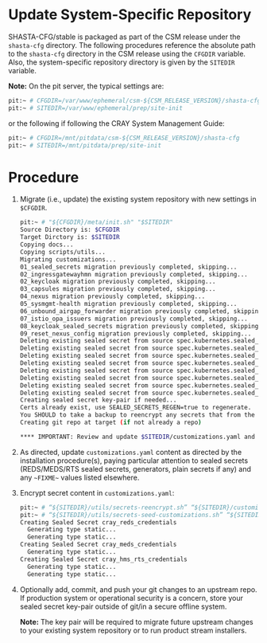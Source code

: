 # Update System-Specific Repository

SHASTA-CFG/stable is packaged as part of the CSM release under the `shasta-cfg`
directory. The following procedures reference the absolute path to the
`shasta-cfg` directory in the CSM release using the `CFGDIR` variable. Also,
the system-specific repository directory is given by the `SITEDIR` variable.

**Note:** On the pit server, the typical settings are:

```bash
pit:~ # CFGDIR=/var/www/ephemeral/csm-${CSM_RELEASE_VERSION}/shasta-cfg
pit:~ # SITEDIR=/var/www/ephemeral/prep/site-init
```

or the following if following the CRAY System Management Guide:

```bash
pit:~ # CFGDIR=/mnt/pitdata/csm-${CSM_RELEASE_VERSION}/shasta-cfg
pit:~ # SITEDIR=/mnt/pitdata/prep/site-init
```

# Procedure

1.  Migrate (i.e., update) the existing system repository with new settings in
    `$CFGDIR`.

    ```bash
    pit:~ # "${CFGDIR}/meta/init.sh" "$SITEDIR"
    Source Directory is: $CFGDIR
    Target Dirctory is: $SITEDIR
    Copying docs...
    Copying scripts/utils...
    Migrating customizations...
    01_sealed_secrets migration previously completed, skipping...
    02_ingressgatewayhmn migration previously completed, skipping...
    02_keycloak migration previously completed, skipping...
    03_capsules migration previously completed, skipping...
    04_nexus migration previously completed, skipping...
    05_sysmgmt-health migration previously completed, skipping...
    06_unbound_airgap_forwarder migration previously completed, skipping...
    07_istio_opa_issuers migration previously completed, skipping...
    08_keycloak_sealed_secrets migration previously completed, skipping...
    09_reset_nexus_config migration previously completed, skipping...
    Deleting existing sealed secret from source spec.kubernetes.sealed_secrets.cray-keycloak
    Deleting existing sealed secret from source spec.kubernetes.sealed_secrets.keycloak_master_admin_auth
    Deleting existing sealed secret from source spec.kubernetes.sealed_secrets.gitea
    Deleting existing sealed secret from source spec.kubernetes.sealed_secrets.gen_platform_ca_1
    Deleting existing sealed secret from source spec.kubernetes.sealed_secrets.pals
    Deleting existing sealed secret from source spec.kubernetes.sealed_secrets.munge
    Deleting existing sealed secret from source spec.kubernetes.sealed_secrets.slurmdb
    Deleting existing sealed secret from source spec.kubernetes.sealed_secrets.keycloak_users_localize
    Creating sealed secret key-pair if needed...
    Certs already exist, use SEALED_SECRETS_REGEN=true to regenerate.
    You SHOULD to take a backup to reencrypt any secrets that from the 'old' key!
    Creating git repo at target (if not already a repo)

    **** IMPORTANT: Review and update $SITEDIR/customizations.yaml and introduce custom edits (if applicable). ****
    ```

2.  As directed, update `customizations.yaml` content as directed by the
    installation procedure(s), paying particular attention to sealed secrets
    (REDS/MEDS/RTS sealed secrets, generators, plain secrets if any) and any
    `~FIXME~` values listed elsewhere.

3.  Encrypt secret content in `customizations.yaml`:

    ```bash
    pit:~ # “${SITEDIR}/utils/secrets-reencrypt.sh” “${SITEDIR}/customizations.yaml” “${SITEDIR}/certs/sealed_secrets.key” “${SITEDIR}/certs/sealed_secrets.crt”
    pit:~ # “${SITEDIR}/utils/secrets-seed-customizations.sh” “${SITEDIR}/customizations.yaml”
    Creating Sealed Secret cray_reds_credentials
      Generating type static...
      Generating type static...
    Creating Sealed Secret cray_meds_credentials
      Generating type static...
    Creating Sealed Secret cray_hms_rts_credentials
      Generating type static...
      Generating type static...
    ```

4.  Optionally add, commit, and push your git changes to an upstream repo. If
    production system or operational security is a concern, store your sealed
    secret key-pair outside of git/in a secure offline system.

    **Note:** The key pair will be required to migrate future upstream changes
    to your existing system repository or to run product stream installers.
